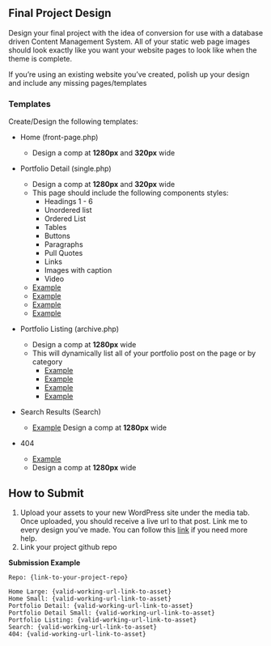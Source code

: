 ## Final Project Design

Design your final project with the idea of conversion for use with a database driven Content Management System. All of your static web page images should look exactly like you want your website pages to look like when the theme is complete.

If you’re using an existing website you’ve created, polish up your design and include any missing pages/templates


### Templates
Create/Design the following templates:
- Home (front-page.php)
    - Design a comp at **1280px** and **320px** wide
- Portfolio Detail (single.php)
    - Design a comp at **1280px** and **320px** wide
    - This page should include the following components styles:
        - Headings 1 - 6
        - Unordered list
        - Ordered List
        - Tables
        - Buttons
        - Paragraphs
        - Pull Quotes
        - Links
        - Images with caption
        - Video
    - [Example](https://github.com/mrpaulphan/idm250/blob/master/_instructor_materials/assets/single.png)
    - [Example](https://github.com/mrpaulphan/idm250/blob/master/_instructor_materials/assets/single-2.png)
    - [Example](https://github.com/mrpaulphan/idm250/blob/master/_instructor_materials/assets/single-3.png)
    - [Example](https://github.com/mrpaulphan/idm250/blob/master/_instructor_materials/assets/single-4.png)
    
- Portfolio Listing (archive.php)
  - Design a comp at **1280px** wide
  - This will dynamically list all of your portfolio post on the page or by category
    - [Example](https://github.com/mrpaulphan/idm250/blob/master/_instructor_materials/assets/archive.png)
    - [Example](https://github.com/mrpaulphan/idm250/blob/master/_instructor_materials/assets/listing.png)
    - [Example](https://github.com/mrpaulphan/idm250/blob/master/_instructor_materials/assets/listing-2.png)
    - [Example](https://github.com/mrpaulphan/idm250/blob/master/_instructor_materials/assets/listing-3.png)
- Search Results (Search)
    - [Example](https://github.com/mrpaulphan/idm250/blob/master//_instructor_materials/assets/search.png)
        Design a comp at **1280px** wide
- 404
    - [Example](https://github.com/mrpaulphan/idm250/blob/master//_instructor_materials/assets/404.png)
    - Design a comp at **1280px** wide

## How to Submit
1. Upload your assets to your new WordPress site under the media tab. Once uploaded, you should receive a live url to that post. Link me to every design you've made. You can follow this [link](https://www.wpbeginner.com/beginners-guide/how-to-get-the-url-of-images-you-upload-in-wordpress/#:~:text=Go%20to%20Media%20%C2%BB%20Library%20from,option%20on%20the%20right%20column.) if you need more help.
2. Link your project github repo

**Submission Example**
```
Repo: {link-to-your-project-repo}

Home Large: {valid-working-url-link-to-asset}
Home Small: {valid-working-url-link-to-asset}
Portfolio Detail: {valid-working-url-link-to-asset}
Portfolio Detail Small: {valid-working-url-link-to-asset}
Portfolio Listing: {valid-working-url-link-to-asset}
Search: {valid-working-url-link-to-asset}
404: {valid-working-url-link-to-asset}
```


